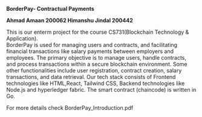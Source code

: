 **BorderPay- Contractual Payments**
				
			
**Ahmad Amaan 	200062
Himanshu Jindal 	200442**

This is our enterm project for the course CS731(Blockchain Technology & Application).				
BorderPay is used for managing users and contracts, and facilitating financial transactions like salary payments between employers and employees.
The primary objective is to manage users, handle contracts, and process transactions within a secure blockchain environment. Some other functionalities include user registration, contract creation, salary transactions, and data retrieval.
Our tech stack consists of Frontend technologies  like HTML,React, Tailwind CSS, Backend technologies like Node.js and hyperledger fabric. The smart contract (chaincode) is written in Go.

For more details check BorderPay_Introduction.pdf

